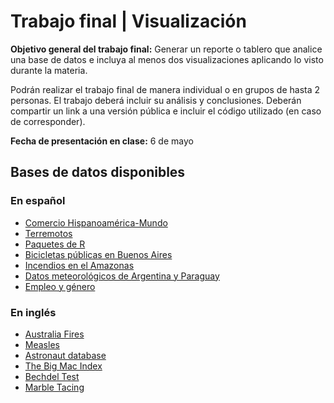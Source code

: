 # Trabajo final | Visualización

**Objetivo general del trabajo final:** Generar un reporte o tablero que analice una base de datos e incluya al menos dos visualizaciones aplicando lo visto durante la materia.

Podrán realizar el trabajo final de manera individual o en grupos de hasta 2 personas. 
El trabajo deberá incluir su análisis y conclusiones.
Deberán compartir un link a una versión pública e incluir el código utilizado (en caso de corresponder). 

**Fecha de presentación en clase:** 6 de mayo

## Bases de datos disponibles

### En español

* [Comercio Hispanoamérica-Mundo](https://github.com/cienciadedatos/datos-de-miercoles/tree/master/datos/2019/2019-05-01)
* [Terremotos](https://github.com/cienciadedatos/datos-de-miercoles/tree/master/datos/2019/2019-05-29)
* [Paquetes de R](https://github.com/cienciadedatos/datos-de-miercoles/tree/master/datos/2019/2019-07-03)
* [Bicicletas públicas en Buenos Aires](https://github.com/cienciadedatos/datos-de-miercoles/tree/master/datos/2019/2019-08-28)
* [Incendios en el Amazonas](https://github.com/cienciadedatos/datos-de-miercoles/tree/master/datos/2019/2019-09-11)
* [Datos meteorológicos de Argentina y Paraguay](https://github.com/cienciadedatos/datos-de-miercoles/tree/master/datos/2019/2019-10-09)
* [Empleo y género](https://github.com/cienciadedatos/datos-de-miercoles/tree/master/datos/2019/2019-10-16)

### En inglés

* [Australia Fires](https://github.com/rfordatascience/tidytuesday/blob/master/data/2020/2020-01-07/readme.md)
* [Measles](https://github.com/rfordatascience/tidytuesday/blob/master/data/2020/2020-02-25/readme.md)
* [Astronaut database](https://github.com/rfordatascience/tidytuesday/blob/master/data/2020/2020-07-14/readme.md)
* [The Big Mac Index](https://github.com/rfordatascience/tidytuesday/blob/master/data/2020/2020-12-22/readme.md)
* [Bechdel Test](https://github.com/rfordatascience/tidytuesday/blob/master/data/2021/2021-03-09/readme.md)
* [Marble Tacing](https://github.com/rfordatascience/tidytuesday/blob/master/data/2020/2020-06-02/readme.md)
